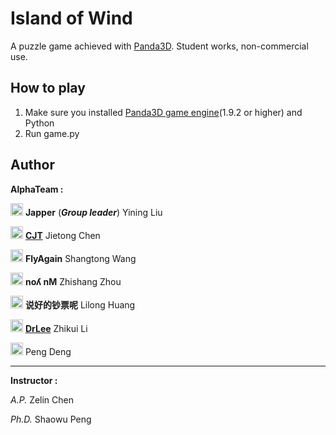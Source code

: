 <!-- Island of Wind -->
# Island of Wind
A puzzle game achieved with <a href="https://www.panda3d.org/" target="_blank">Panda3D</a>. Student works, non-commercial use.

## How to play
1. Make sure you installed <a href="https://www.panda3d.org/download.php?sdk" target="_blank">Panda3D game engine</a>(1.9.2 or higher) and Python
2. Run game.py

## Author
**AlphaTeam :**

<img src="http://q.qlogo.cn/headimg_dl?dst_uin=754600392&spec=100" alt="754600392" width="20" height="20"> **Japper** (***Group leader***) Yining Liu

<img src="http://q.qlogo.cn/headimg_dl?dst_uin=1074614289&spec=100" alt="1074614289" width="20" height="20"> <a href="https://github.com/CJT-Jackton" target="_blank">**CJT**</a> Jietong Chen

<img src="http://q.qlogo.cn/headimg_dl?dst_uin=1132741010&spec=100" alt="1132741010" width="20" height="20"> **FlyAgain** Shangtong Wang

<img src="http://q.qlogo.cn/headimg_dl?dst_uin=364075883&spec=100" alt="364075883" width="20" height="20"> **noʎ nM** Zhishang Zhou

<img src="http://q.qlogo.cn/headimg_dl?dst_uin=493711318&spec=100" alt="493711318" width="20" height="20"> **说好的钞票呢** Lilong Huang

<img src="http://q.qlogo.cn/headimg_dl?dst_uin=463153356&spec=100" alt="463153356" width="20" height="20"> <a href="https://github.com/chikuiLee" target="_blank">**DrLee**</a> Zhikui Li

<img src="http://q.qlogo.cn/headimg_dl?dst_uin=1070803907&spec=100" alt="1070803907" width="20" height="20"> Peng Deng

---
**Instructor :**

*A.P.*   Zelin Chen

*Ph.D.*  Shaowu Peng
